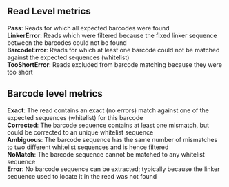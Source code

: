 ## Read Level metrics
**Pass**: Reads for which all expected barcodes were found \
**LinkerError**: Reads which were filtered because the fixed linker sequence between the barcodes could not be found \
**BarcodeError**: Reads for which at least one barcode could not be matched against the expected sequences (whitelist) \
**TooShortError**: Reads excluded from barcode matching because they were too short

## Barcode level  metrics
**Exact**: The read contains an exact (no errors) match against one of the expected sequences (whitelist) for this barcode \
**Corrected**: The barcode sequence contains at least one mismatch, but could be corrected to an unique whitelist sequence \
**Ambiguous**: The barcode sequence has the same number of mismatches to two different whitelist sequences and is hence filtered \
**NoMatch**: The barcode sequence cannot be matched to any whitelist sequence \
**Error**: No barcode sequence can be extracted; typically because the linker sequence used to locate it in the read was not found
